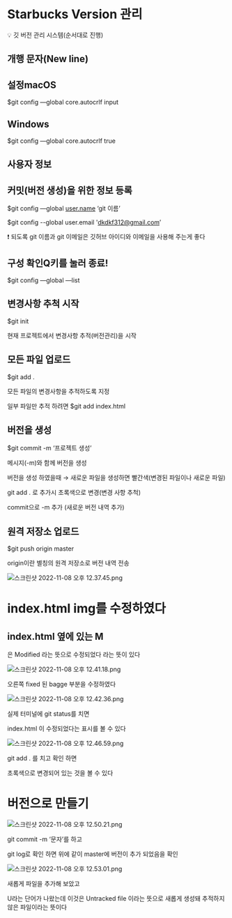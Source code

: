 # Starbucks Version 관리

<aside>
💡 깃 버전 관리 시스템(순서대로 진행)

# **개행 문자(New line)**

## **설정macOS**

$git config —global core.autocrlf input

## **Windows**

$git config —global core.autocrlf true

# **사용자 정보**

## **커밋(버전 생성)을 위한 정보 등록**

$git config —global [user.name](http://user.name/) ‘git 이름’

$git config --global user.email 'dkdkf312@gmail.com’

❗️ 되도록 git 이름과 git 이메일은 깃허브 아이디와 이메일을 사용해 주는게 좋다

# **구성 확인Q키를 눌러 종료!**

$git config —global —list

# 변경사항 추척 시작

$git init

현재 프로젝트에서 변경사항 추적(버전관리)을 시작

# 모든 파일 업로드

$git add .

모든 파일의 변경사항을 추적하도록 지정

일부 파일만 추적 하려면 $git add index.html

# 버전을 생성

$git commit -m ‘프로젝트 생성’

메시지(-m)와 함께 버전을 생성

버전을 생성 하였을때 → 새로운 파일을 생성하면 빨간색(변경된 파일이나 새로운 파일)

git add . 로 추가시 초록색으로 변경(변경 사항 추척)

commit으로 -m 추가 (새로운 버전 내역 추가)

# 원격 저장소 업로드

$git push origin master

origin이란 별칭의 원격 저장소로 버전 내역 전송

</aside>

![스크린샷 2022-11-08 오후 12.37.45.png](https://s3-us-west-2.amazonaws.com/secure.notion-static.com/ecd46ebb-2877-420c-a68b-e03ed7b4127f/%E1%84%89%E1%85%B3%E1%84%8F%E1%85%B3%E1%84%85%E1%85%B5%E1%86%AB%E1%84%89%E1%85%A3%E1%86%BA_2022-11-08_%E1%84%8B%E1%85%A9%E1%84%92%E1%85%AE_12.37.45.png)

# index.html img를 수정하였다

## index.html 옆에 있는 M

은 Modified 라는 뜻으로 수정되었다 라는 뜻이 있다

![스크린샷 2022-11-08 오후 12.41.18.png](https://s3-us-west-2.amazonaws.com/secure.notion-static.com/85e7ac70-fd4e-4788-944a-cb5d53b6a2e8/%E1%84%89%E1%85%B3%E1%84%8F%E1%85%B3%E1%84%85%E1%85%B5%E1%86%AB%E1%84%89%E1%85%A3%E1%86%BA_2022-11-08_%E1%84%8B%E1%85%A9%E1%84%92%E1%85%AE_12.41.18.png)

오른쪽 fixed 된 bagge 부분을 수정하였다

![스크린샷 2022-11-08 오후 12.42.36.png](https://s3-us-west-2.amazonaws.com/secure.notion-static.com/3c51e179-eb76-42f4-926e-e30614d2b78a/%E1%84%89%E1%85%B3%E1%84%8F%E1%85%B3%E1%84%85%E1%85%B5%E1%86%AB%E1%84%89%E1%85%A3%E1%86%BA_2022-11-08_%E1%84%8B%E1%85%A9%E1%84%92%E1%85%AE_12.42.36.png)

실제 터미널에 git status를 치면

index.html 이 수정되었다는 표시를 볼 수 있다

![스크린샷 2022-11-08 오후 12.46.59.png](https://s3-us-west-2.amazonaws.com/secure.notion-static.com/1253525c-a4f4-42c6-83ae-3f1ed418e24d/%E1%84%89%E1%85%B3%E1%84%8F%E1%85%B3%E1%84%85%E1%85%B5%E1%86%AB%E1%84%89%E1%85%A3%E1%86%BA_2022-11-08_%E1%84%8B%E1%85%A9%E1%84%92%E1%85%AE_12.46.59.png)

git add . 를 치고 확인 하면

초록색으로 변경되어 있는 것을 볼 수 있다

# 버전으로 만들기

![스크린샷 2022-11-08 오후 12.50.21.png](https://s3-us-west-2.amazonaws.com/secure.notion-static.com/1a1f027d-230f-4a39-adf5-3960e3d2373b/%E1%84%89%E1%85%B3%E1%84%8F%E1%85%B3%E1%84%85%E1%85%B5%E1%86%AB%E1%84%89%E1%85%A3%E1%86%BA_2022-11-08_%E1%84%8B%E1%85%A9%E1%84%92%E1%85%AE_12.50.21.png)

git commit -m ‘문자’를 하고

git log로 확인 하면 위에 같이 master에 버전이 추가 되었음을 확인

![스크린샷 2022-11-08 오후 12.53.01.png](https://s3-us-west-2.amazonaws.com/secure.notion-static.com/8c940eed-702f-4b7a-857a-9a5c3224ae3d/%E1%84%89%E1%85%B3%E1%84%8F%E1%85%B3%E1%84%85%E1%85%B5%E1%86%AB%E1%84%89%E1%85%A3%E1%86%BA_2022-11-08_%E1%84%8B%E1%85%A9%E1%84%92%E1%85%AE_12.53.01.png)

새롭게 파일을 추가해 보았고

U라는 단어가 나왔는데 이것은 Untracked file 이라는 뜻으로 새롭게 생성돼 추적하지 않은 파일이라는 뜻이다

